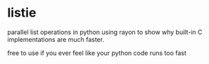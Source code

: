 # listie

parallel list operations in python using rayon to show why built-in C implementations are much faster.

free to use if you ever feel like your python code runs too fast
